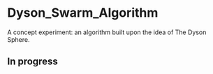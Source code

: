 # Dyson_Swarm_Algorithm
A concept experiment: an algorithm built upon the idea of The Dyson Sphere.

## In progress
